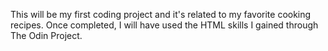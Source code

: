 This will be my first coding project and it's related to my favorite cooking recipes.
Once completed, I will have used the HTML skills I gained through The Odin Project.
